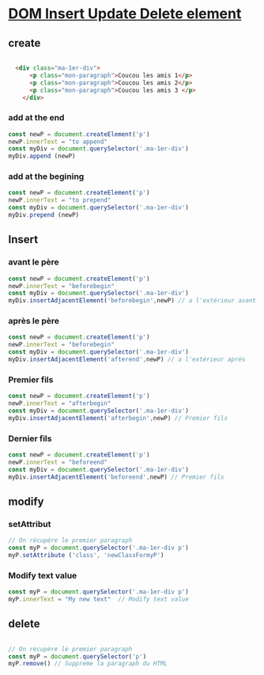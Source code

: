 # [DOM Insert Update Delete  element](https://codepen.io/emile-cda/pen/oNMdQzV?editors=0011)


## create 
```html

  <div class="ma-1er-div">
      <p class="mon-paragraph">Coucou les amis 1</p>
      <p class="mon-paragraph">Coucou les amis 2</p>
      <p class="mon-paragraph">Coucou les amis 3 </p>
    </div>
```
  
### add at the end  
```js
const newP = document.createElement('p')
newP.innerText = "to append"
const myDiv = document.querySelector('.ma-1er-div')
myDiv.append (newP)

```
### add at the begining
```js
const newP = document.createElement('p')
newP.innerText = "to prepend"
const myDiv = document.querySelector('.ma-1er-div')
myDiv.prepend (newP)
```

## Insert 
### avant le père
```js
const newP = document.createElement('p')
newP.innerText = "beforebegin"
const myDiv = document.querySelector('.ma-1er-div')
myDiv.insertAdjacentElement('beforebegin',newP) // a l'extérieur avant
```
### après  le père
```js
const newP = document.createElement('p')
newP.innerText = "beforebegin"
const myDiv = document.querySelector('.ma-1er-div')
myDiv.insertAdjacentElement('afterend',newP) // a l'extérieur après
```


### Premier fils 
```js
const newP = document.createElement('p')
newP.innerText = "afterbegin"
const myDiv = document.querySelector('.ma-1er-div')
myDiv.insertAdjacentElement('afterbegin',newP) // Premier fils 
```
### Dernier fils 
```js
const newP = document.createElement('p')
newP.innerText = "beforeend"
const myDiv = document.querySelector('.ma-1er-div')
myDiv.insertAdjacentElement('beforeend',newP) // Premier fils 
```


## modify

### setAttribut
```js
// On récupére le premier paragraph
const myP = document.querySelector('.ma-1er-div p')
myP.setAttribute ('class', 'newClassFormyP')
```
### Modify text value
```js
const myP = document.querySelector('.ma-1er-div p')
myP.innerText = "My new text"  // Modify text value
```






## delete
  

```js

// On récupére le premier paragraph
const myP = document.querySelector('p')
myP.remove() // Suppreme la paragraph du HTML

```

